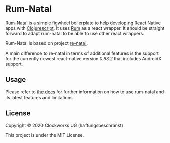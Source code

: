 # Rum-Natal

[Rum-Natal](https://github.com/ClockworksIO/rum-natal) is a simple figwheel boilerplate to help developing [React Native](https://reactnative.dev/) apps with [Clojurescript](https://clojurescript.org/). It uses [Rum](https://github.com/tonsky/rum) as a react wrapper. It should be straight forward to adapt rum-natal to be able to use other react wrappers.

Rum-Natal is based on project [re-natal](https://github.com/drapanjanas/re-natal).

A main difference to re-natal in terms of additional features is the support for the currently newest react-native version _0.63.2_ that includes AndroidX support.

## Usage

Please refer to [the docs](resources/leiningen/new/rum_natal/rum-natal-usage.md) for further information on how to use rum-natal and its latest features and limitations.

## License

Copyright © 2020 Clockworks UG (haftungsbeschränkt)

This project is under the MIT License.
